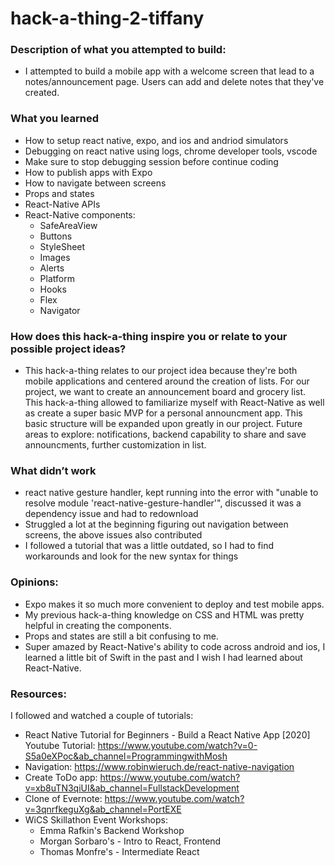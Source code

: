 # hack-a-thing-2-tiffany

### Description of what you attempted to build:

- I attempted to build a mobile app with a welcome screen that lead to a notes/announcement page. Users can add and delete notes that they've created.

### What you learned

- How to setup react native, expo, and ios and andriod simulators
- Debugging on react native using logs, chrome developer tools, vscode
- Make sure to stop debugging session before continue coding
- How to publish apps with Expo
- How to navigate between screens
- Props and states
- React-Native APIs
- React-Native components:
  - SafeAreaView
  - Buttons
  - StyleSheet
  - Images
  - Alerts
  - Platform
  - Hooks
  - Flex
  - Navigator

### How does this hack-a-thing inspire you or relate to your possible project ideas?

- This hack-a-thing relates to our project idea because they're both mobile applications and centered around the creation of lists. For our project, we want to create an announcement board and grocery list. This hack-a-thing allowed to familiarize myself with React-Native as well as create a super basic MVP for a personal announcment app. This basic structure will be expanded upon greatly in our project. Future areas to explore: notifications, backend capability to share and save announcments, further customization in list.

### What didn’t work

- react native gesture handler, kept running into the error with "unable to resolve module 'react-native-gesture-handler'", discussed it was a dependency issue and had to redownload
- Struggled a lot at the beginning figuring out navigation between screens, the above issues also contributed
- I followed a tutorial that was a little outdated, so I had to find workarounds and look for the new syntax for things

### Opinions:

- Expo makes it so much more convenient to deploy and test mobile apps.
- My previous hack-a-thing knowledge on CSS and HTML was pretty helpful in creating the components.
- Props and states are still a bit confusing to me.
- Super amazed by React-Native's ability to code across android and ios, I learned a little bit of Swift in the past and I wish I had learned about React-Native.

### Resources:

I followed and watched a couple of tutorials:

- React Native Tutorial for Beginners - Build a React Native App [2020] Youtube Tutorial: https://www.youtube.com/watch?v=0-S5a0eXPoc&ab_channel=ProgrammingwithMosh
- Navigation: https://www.robinwieruch.de/react-native-navigation
- Create ToDo app: https://www.youtube.com/watch?v=xb8uTN3qiUI&ab_channel=FullstackDevelopment
- Clone of Evernote: https://www.youtube.com/watch?v=3qnrfkeguXg&ab_channel=PortEXE
- WiCS Skillathon Event Workshops:
  - Emma Rafkin's Backend Workshop
  - Morgan Sorbaro's - Intro to React, Frontend
  - Thomas Monfre's - Intermediate React
